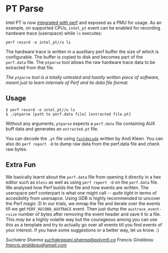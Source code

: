 # PT Parse

Intel PT is now [integrated with perf](http://lxr.free-electrons.com/source/tools/perf/Documentation/intel-pt.txt) and exposed as a PMU for usage. As an example, on supported CPUs, `intel_pt` event can be enabled for recording hardware trace (userspace) while `ls` executes:

```
perf record -e intel_pt//u ls
```

The hardware trace is written in a auxilliary perf buffer the size of which is configurable. The buffer is copied to disk and becomes part of the  `perf.data` file. The `ptparse` tool allows the raw hardware trace data to be extracted from that file.

_The `ptparse` tool is a totally untested and hastily written piece of software, meant just to learn internals of Perf and its data file format._

## Usage
```
$ perf record -e intel_pt//u ls
$ ./ptparse [path to perf.data file] [extracted file.pt]
```
Without any arguments, `ptparse` expects a `perf.data` file containing AUX buff data and generates an `extracted.pt` file.

You can decode the `.pt` file using [`fastdecode`](https://github.com/andikleen/simple-pt/blob/master/fastdecode.c) written by Andi Kleen. You can also do `perf report -D` to dump raw data from the perf.data file and check raw bytes.

## Extra Fun
We basically learnt about the `perf.data` file from opening it directly in a hex editor such as `bless` as well as using `perf report -D` on the `perf.data` file. We analysed how Perf builds the file and how events are written. The userspace perf conterpart is what one might call -- _quite tight_ in terms of accesibility from usersapce. Using GDB is highly recommended to uncover the Perf magic :D In our trials, we mmap the file and iterate over the events till we get `PERF_RECORD_AUXTRACE` event. Then just dump the `auxtrace_event->size` number of bytes after removing the event header and save it to a file. This _may be_ a highly volatile way but the courageous among you can use this as a template and try to actually go over all events till you find events of your interest. If you have some suggestions or a better way, let us know. :)

_Suchakra Sharma <suchakrapani.sharma@polymtl.ca>_
_Francis Giraldeau <francis.giraldeau@gmail.com>_

